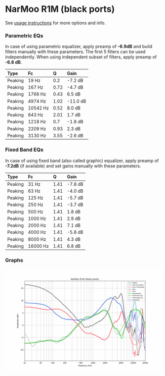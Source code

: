 # NarMoo R1M (black ports)
See [usage instructions](https://github.com/jaakkopasanen/AutoEq#usage) for more options and info.

### Parametric EQs
In case of using parametric equalizer, apply preamp of **-6.9dB** and build filters manually
with these parameters. The first 5 filters can be used independently.
When using independent subset of filters, apply preamp of **-6.8 dB**.

| Type    | Fc       |    Q | Gain     |
|:--------|:---------|:-----|:---------|
| Peaking | 19 Hz    | 0.2  | -7.2 dB  |
| Peaking | 167 Hz   | 0.72 | -4.7 dB  |
| Peaking | 1766 Hz  | 0.43 | 6.5 dB   |
| Peaking | 4974 Hz  | 1.02 | -11.0 dB |
| Peaking | 10542 Hz | 0.52 | 8.0 dB   |
| Peaking | 643 Hz   | 2.01 | 1.7 dB   |
| Peaking | 1218 Hz  | 0.7  | -1.8 dB  |
| Peaking | 2209 Hz  | 0.93 | 2.3 dB   |
| Peaking | 3130 Hz  | 3.55 | -2.6 dB  |

### Fixed Band EQs
In case of using fixed band (also called graphic) equalizer, apply preamp of **-7.2dB**
(if available) and set gains manually with these parameters.

| Type    | Fc       |    Q | Gain    |
|:--------|:---------|:-----|:--------|
| Peaking | 31 Hz    | 1.41 | -7.8 dB |
| Peaking | 63 Hz    | 1.41 | -4.0 dB |
| Peaking | 125 Hz   | 1.41 | -5.7 dB |
| Peaking | 250 Hz   | 1.41 | -3.7 dB |
| Peaking | 500 Hz   | 1.41 | 1.8 dB  |
| Peaking | 1000 Hz  | 1.41 | 2.9 dB  |
| Peaking | 2000 Hz  | 1.41 | 7.1 dB  |
| Peaking | 4000 Hz  | 1.41 | -5.8 dB |
| Peaking | 8000 Hz  | 1.41 | 4.3 dB  |
| Peaking | 16000 Hz | 1.41 | 6.8 dB  |

### Graphs
![](./NarMoo%20R1M%20(black%20ports).png)